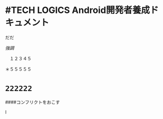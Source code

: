 #TECH LOGICS Android開発者養成ドキュメント
================
だだ

_強調_


　１２３４５


＊５５５５５

`222222`
=======

####コンフリクトをおこす


I